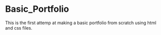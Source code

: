# Basic_Portfolio
This is the first attemp at making a basic portfolio from scratch using html and css files. 
